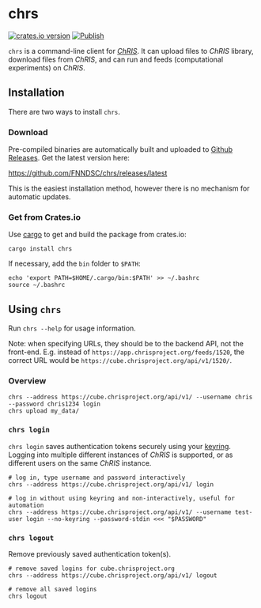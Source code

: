 # chrs

[![crates.io version](https://img.shields.io/crates/v/chrs?label=version)](https://crates.io/crates/chrs)
[![Publish](https://github.com/FNNDSC/chrs/actions/workflows/release.yml/badge.svg)](https://github.com/FNNDSC/chrs/actions/workflows/release.yml)

`chrs` is a command-line client for
[_ChRIS_](https://chrisproject.org).
It can upload files to _ChRIS_ library, download files from _ChRIS_,
and can run and feeds (computational experiments) on _ChRIS_.

## Installation

There are two ways to install `chrs`.

### Download

Pre-compiled binaries are automatically built and uploaded to
[Github Releases](https://github.com/FNNDSC/chrs/releases).
Get the latest version here:

https://github.com/FNNDSC/chrs/releases/latest

This is the easiest installation method, however there is no
mechanism for automatic updates.


### Get from Crates.io

Use [cargo](https://doc.rust-lang.org/cargo/) to get and build the
package from crates.io:

```shell
cargo install chrs
```

If necessary, add the `bin` folder to `$PATH`:

```shell
echo 'export PATH=$HOME/.cargo/bin:$PATH' >> ~/.bashrc
source ~/.bashrc
```

## Using `chrs`

Run `chrs --help` for usage information.

Note: when specifying URLs, they should be to the backend API, not the front-end.
E.g. instead of `https://app.chrisproject.org/feeds/1520`, the correct URL would
be `https://cube.chrisproject.org/api/v1/1520/`.

### Overview

```shell
chrs --address https://cube.chrisproject.org/api/v1/ --username chris --password chris1234 login
chrs upload my_data/
```

### `chrs login`

`chrs login` saves authentication tokens securely using your
[keyring](https://crates.io/crates/keyring). Logging into multiple
different instances of _ChRIS_ is supported, or as different users
on the same _ChRIS_ instance.

```shell
# log in, type username and password interactively
chrs --address https://cube.chrisproject.org/api/v1/ login

# log in without using keyring and non-interactively, useful for automation
chrs --address https://cube.chrisproject.org/api/v1/ --username test-user login --no-keyring --password-stdin <<< "$PASSWORD"
```

### `chrs logout`

Remove previously saved authentication token(s).

```shell
# remove saved logins for cube.chrisproject.org
chrs --address https://cube.chrisproject.org/api/v1/ logout

# remove all saved logins
chrs logout
```
